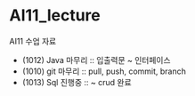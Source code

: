 # AI11_lecture
AI11 수업 자료

- (1012) Java 마무리 :: 입출력문 ~ 인터페이스
- (1010) git 마무리 :: pull, push, commit, branch
- (1013) Sql 진행중 :: ~ crud 완료
